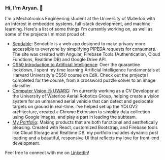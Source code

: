 ### Hi, I'm Aryan. 👋

I'm a Mechatronics Engineering student at the University of Waterloo with an interest in embedded systems, full-stack development, and machine learning. Here's a list of some things I'm currently working on, as well as some of the projects I'm most proud of:

* [Sendable](https://bit.ly/SendableCS): Sendable is a web app designed to make privacy more accessible to everyone by simplifying PIPEDA requests for consumers. The site was created with Angular, Firebase Tools (Authentication, Cloud Functions, Realtime DB) and Google Drive API.
* [CS50 Introduction to Artificial Intelligence](https://bit.ly/CS50-AI): Over the quarantine lockdown, I spent my time learning Artificial Intelligence fundamentals at Harvard University's CS50 course on EdX. Check out the projects I completed for the course, from a crossword puzzle solver to an image classifier.
* [Computer Vision @ UWARG](https://github.com/UWARG/computer-vision-python): I'm currently working as a CV Developer at the University of Waterloo Aerial Robotics Group, helping create a vision system for an unmanned aerial vehicle that can detect and geolocate targets on ground in real-time. I've helped set up the YOLOV2 architecture, created a Chrome Extension to simplify data collection using Google Images, and play a part in leading the subteam.
* [My Portfolio](https://aryankalia.com): Making products that are both functional and aesthetically pleasing. Created with React, customized Bootstrap, and Firebase tools like Cloud Storage and Realtime DB, my portfolio includes dynamic post loading and a beautiful, responsive UI that reflects my love for front-end development.

Feel free to connect with me on [LinkedIn](https://linkedin.com/in/aryan-kalia/)!

